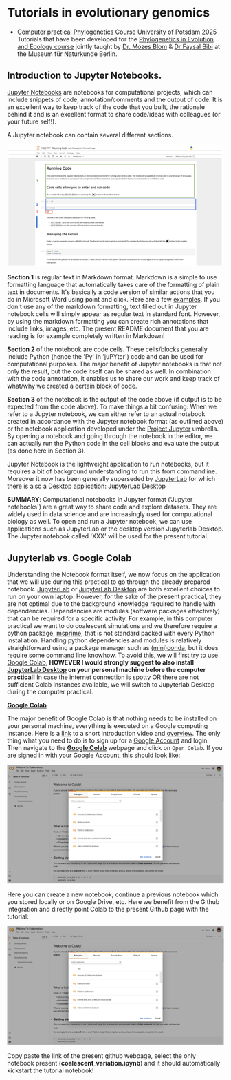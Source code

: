 # Tutorials in evolutionary genomics

* [Computer practical Phylogenetics Course University of Potsdam 2025](https://github.com/MozesBlom/tutorials/tree/main/2025_PU_Phylo_Eco_Evol/)<br>
Tutorials that have been developed for the [Phylogenetics in Evolution and Ecology course](https://amniota.org/phylogenetics/) jointly taught by [Dr. Mozes Blom](https://mozesblom.com) & [Dr Faysal Bibi](https://amniota.org/) at the Museum für Naturkunde Berlin.

## Introduction to Jupyter Notebooks.
[Jupyter Notebooks](https://jupyter-notebook.readthedocs.io/en/latest/) are notebooks for computational projects, which can include snippets of code, annotation/comments and the output of code. It is an excellent way to keep track of the code that you built, the rationale behind it and is an excellent format to share code/ideas with colleagues (or your future self!).

A Jupyter notebook can contain several different sections.

<img src="img/notebook.png">

**Section 1** is regular text in Markdown format. Markdown is a simple to use formatting language that automatically takes care of the formatting of plain text in documents. It's basically a code version of similar actions that you do in Microsoft Word using point and click. Here are a few [examples](https://www.markdownguide.org/cheat-sheet/). If you don't use any of the markdown formatting, text filled out in Jupyter notebook cells will simply appear as regular text in standard font. However, by using the markdown formatting you can create rich annotations that include links, images, etc. The present README document that you are reading is for example completely written in Markdown!

**Section 2** of the notebook are code cells. These cells/blocks generally include Python (hence the 'Py' in 'juPYter') code and can be used for computational purposes. The major benefit of Jupyter notebooks is that not only the result, but the code itself can be shared as well. In combination with the code annotation, it enables us to share our work and keep track of what/why we created a certain block of code.

**Section 3** of the notebook is the output of the code above (if output is to be expected from the code above). To make things a bit confusing: When we refer to a Jupyter notebook, we can either refer to an actual notebook created in accordance with the Jupyter notebook format (as outlined above) or the notebook application developed under the [Project Jupyter](https://jupyter-notebook.readthedocs.io/en/latest/) umbrella. By opening a notebook and going through the notebook in the editor, we can actually run the Python code in the cell blocks and evaluate the output (as done here in Section 3).

Jupyter Notebook is the lightweight application to run notebooks, but it requires a bit of background understanding to run this from commandline. Moreover it now has been generally superseded by [JupyterLab](https://jupyterlab.readthedocs.io/en/latest/) for which there is also a Desktop application: [JupyterLab Desktop](https://github.com/jupyterlab/jupyterlab-desktop)

**SUMMARY**: Computational notebooks in Jupyter format ('Jupyter notebooks') are a great way to share code and explore datasets. They are widely used in data science and are increasingly used for computational biology as well. To open and run a Jupyter notebook, we can use applications such as JupyterLab or the desktop version Jupyterlab Desktop. The Jupyter notebook called 'XXX' will be used for the present tutorial.

## Jupyterlab vs. Google Colab

Understanding the Notebook format itself, we now focus on the application that we will use during this practical to go through the already prepared notebook. [JupyterLab](https://jupyterlab.readthedocs.io/en/latest/) or [JupyterLab Desktop](https://github.com/jupyterlab/jupyterlab-desktop) are both excellent choices to run on your own laptop. However, for the sake of the present practical, they are not optimal due to the background knowledge required to handle with dependencies. Dependencies are modules (software packages effectively) that can be required for a specific activity. For example, in this computer practical we want to do coalescent simulations and we therefore require a python package, [msprime](https://msprime.readthedocs.io/en/stable/), that is not standard packed with every Python installation. Handling python dependencies and modules is relatively straightforward using a package manager such as [(mini)conda](https://docs.conda.io/en/latest/miniconda.html), but it does require some command line knowhow. To avoid this, we will first try to use [Google Colab](https://colab.google/), **HOWEVER I would strongly suggest to also install [JupyterLab Desktop](https://github.com/jupyterlab/jupyterlab-desktop) on your personal machine before the computer practical!** In case the internet connection is spotty OR there are not sufficient Colab instances available, we will switch to Jupyterlab Desktop during the computer practical.

**[Google Colab](https://colab.google/)**

The major benefit of Google Colab is that nothing needs to be installed on your personal machine, everything is executed on a Google computing instance. Here is a [link](https://www.youtube.com/watch?v=inN8seMm7UI) to a short introduction video and [overview](https://colab.research.google.com/?utm_source=scs-index#scrollTo=5fCEDCU_qrC0). The only thing what you need to do is to sign up for a [Google Account](https://www.google.com/account/about/) and login. Then navigate to the **[Google Colab](https://colab.google/)** webpage and click on `Open Colab`. If you are signed in with your Google Account, this should look like:

<img src="img/colab_landing_page.png">

Here you can create a new notebook, continue a previous notebook which you stored locally or on Google Drive, etc. Here we benefit from the Github integration and directly point Colab to the present Github page with the tutorial:

<img src="img/colab_landing_page.png">

Copy paste the link of the present github webpage, select the only notebook present (**coalescent_variation.ipynb**) and it should automatically kickstart the tutorial notebook!

